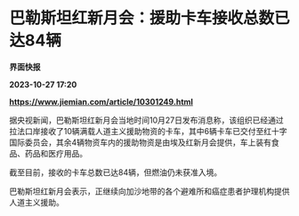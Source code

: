# 巴勒斯坦红新月会：援助卡车接收总数已达84辆
**界面快报**

**2023-10-27 17:20**

**https://www.jiemian.com/article/10301249.html**

据央视新闻，巴勒斯坦红新月会当地时间10月27日发布消息称，该组织已经通过拉法口岸接收了10辆满载人道主义援助物资的卡车，其中6辆卡车已交付至红十字国际委员会，其余4辆物资车内的援助物资是由埃及红新月会提供，车上装有食品、药品和医疗用品。

截至目前，接收的卡车总数已达84辆，但燃油仍未获准入境。

巴勒斯坦红新月会表示，正继续向加沙地带的各个避难所和癌症患者护理机构提供人道主义援助。